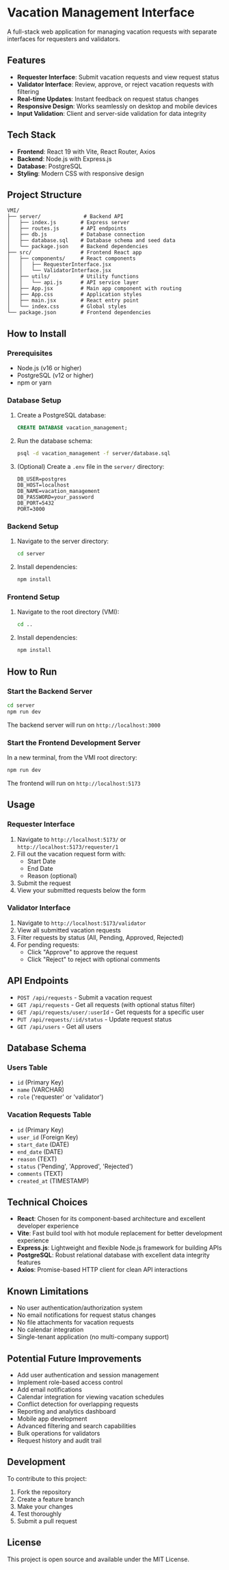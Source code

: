 # Vacation Management Interface

A full-stack web application for managing vacation requests with separate interfaces for requesters and validators.

## Features

- **Requester Interface**: Submit vacation requests and view request status
- **Validator Interface**: Review, approve, or reject vacation requests with filtering
- **Real-time Updates**: Instant feedback on request status changes
- **Responsive Design**: Works seamlessly on desktop and mobile devices
- **Input Validation**: Client and server-side validation for data integrity

## Tech Stack

- **Frontend**: React 19 with Vite, React Router, Axios
- **Backend**: Node.js with Express.js
- **Database**: PostgreSQL
- **Styling**: Modern CSS with responsive design

## Project Structure

```
VMI/
├── server/              # Backend API
│   ├── index.js        # Express server
│   ├── routes.js       # API endpoints
│   ├── db.js           # Database connection
│   ├── database.sql    # Database schema and seed data
│   └── package.json    # Backend dependencies
├── src/                # Frontend React app
│   ├── components/     # React components
│   │   ├── RequesterInterface.jsx
│   │   └── ValidatorInterface.jsx
│   ├── utils/          # Utility functions
│   │   └── api.js      # API service layer
│   ├── App.jsx         # Main app component with routing
│   ├── App.css         # Application styles
│   ├── main.jsx        # React entry point
│   └── index.css       # Global styles
└── package.json        # Frontend dependencies
```

## How to Install

### Prerequisites

- Node.js (v16 or higher)
- PostgreSQL (v12 or higher)
- npm or yarn

### Database Setup

1. Create a PostgreSQL database:
   ```sql
   CREATE DATABASE vacation_management;
   ```

2. Run the database schema:
   ```bash
   psql -d vacation_management -f server/database.sql
   ```

3. (Optional) Create a `.env` file in the `server/` directory:
   ```env
   DB_USER=postgres
   DB_HOST=localhost
   DB_NAME=vacation_management
   DB_PASSWORD=your_password
   DB_PORT=5432
   PORT=3000
   ```

### Backend Setup

1. Navigate to the server directory:
   ```bash
   cd server
   ```

2. Install dependencies:
   ```bash
   npm install
   ```

### Frontend Setup

1. Navigate to the root directory (VMI):
   ```bash
   cd ..
   ```

2. Install dependencies:
   ```bash
   npm install
   ```

## How to Run

### Start the Backend Server

```bash
cd server
npm run dev
```

The backend server will run on `http://localhost:3000`

### Start the Frontend Development Server

In a new terminal, from the VMI root directory:

```bash
npm run dev
```

The frontend will run on `http://localhost:5173`

## Usage

### Requester Interface

1. Navigate to `http://localhost:5173/` or `http://localhost:5173/requester/1`
2. Fill out the vacation request form with:
   - Start Date
   - End Date
   - Reason (optional)
3. Submit the request
4. View your submitted requests below the form

### Validator Interface

1. Navigate to `http://localhost:5173/validator`
2. View all submitted vacation requests
3. Filter requests by status (All, Pending, Approved, Rejected)
4. For pending requests:
   - Click "Approve" to approve the request
   - Click "Reject" to reject with optional comments

## API Endpoints

- `POST /api/requests` - Submit a vacation request
- `GET /api/requests` - Get all requests (with optional status filter)
- `GET /api/requests/user/:userId` - Get requests for a specific user
- `PUT /api/requests/:id/status` - Update request status
- `GET /api/users` - Get all users

## Database Schema

### Users Table
- `id` (Primary Key)
- `name` (VARCHAR)
- `role` ('requester' or 'validator')

### Vacation Requests Table
- `id` (Primary Key)
- `user_id` (Foreign Key)
- `start_date` (DATE)
- `end_date` (DATE)
- `reason` (TEXT)
- `status` ('Pending', 'Approved', 'Rejected')
- `comments` (TEXT)
- `created_at` (TIMESTAMP)

## Technical Choices

- **React**: Chosen for its component-based architecture and excellent developer experience
- **Vite**: Fast build tool with hot module replacement for better development experience
- **Express.js**: Lightweight and flexible Node.js framework for building APIs
- **PostgreSQL**: Robust relational database with excellent data integrity features
- **Axios**: Promise-based HTTP client for clean API interactions

## Known Limitations

- No user authentication/authorization system
- No email notifications for request status changes
- No file attachments for vacation requests
- No calendar integration
- Single-tenant application (no multi-company support)

## Potential Future Improvements

- Add user authentication and session management
- Implement role-based access control
- Add email notifications
- Calendar integration for viewing vacation schedules
- Conflict detection for overlapping requests
- Reporting and analytics dashboard
- Mobile app development
- Advanced filtering and search capabilities
- Bulk operations for validators
- Request history and audit trail

## Development

To contribute to this project:

1. Fork the repository
2. Create a feature branch
3. Make your changes
4. Test thoroughly
5. Submit a pull request

## License

This project is open source and available under the MIT License.
